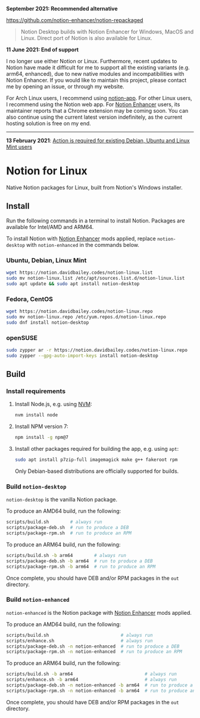 **September 2021: Recommended alternative**

https://github.com/notion-enhancer/notion-repackaged

> Notion Desktop builds with Notion Enhancer for Windows, MacOS and Linux. Direct port of Notion is also available for Linux.

**11 June 2021: End of support**

I no longer use either Notion or Linux. Furthermore, recent updates to Notion have made it difficult for me to support all the existing variants (e.g. arm64, enhanced), due to new native modules and incompatibilities with Notion Enhancer. If you would like to maintain this project, please contact me by opening an issue, or through my website.

For Arch Linux users, I recommend using [notion-app](https://aur.archlinux.org/packages/notion-app/). For other Linux users, I recommend using the Notion web app. For [Notion Enhancer](https://github.com/notion-enhancer/notion-enhancer) users, its maintainer reports that a Chrome extension may be coming soon. You can also continue using the current latest version indefinitely, as the current hosting solution is free on my end.

---

**13 February 2021**: [Action is required for existing Debian, Ubuntu and Linux Mint users](https://github.com/davidbailey00/notion-linux/releases/tag/gemfury)

# Notion for Linux

Native Notion packages for Linux, built from Notion's Windows installer.

## Install

Run the following commands in a terminal to install Notion. Packages are available for Intel/AMD and ARM64.

To install Notion with [Notion Enhancer](https://github.com/notion-enhancer/notion-enhancer) mods applied, replace `notion-desktop` with `notion-enhanced` in the commands below.

### Ubuntu, Debian, Linux Mint

```sh
wget https://notion.davidbailey.codes/notion-linux.list
sudo mv notion-linux.list /etc/apt/sources.list.d/notion-linux.list
sudo apt update && sudo apt install notion-desktop
```

### Fedora, CentOS

```sh
wget https://notion.davidbailey.codes/notion-linux.repo
sudo mv notion-linux.repo /etc/yum.repos.d/notion-linux.repo
sudo dnf install notion-desktop
```

### openSUSE

```sh
sudo zypper ar -r https://notion.davidbailey.codes/notion-linux.repo
sudo zypper --gpg-auto-import-keys install notion-desktop
```

## Build

### Install requirements

1. Install Node.js, e.g. using [NVM](https://github.com/nvm-sh/nvm):

   ```sh
   nvm install node
   ```

2. Install NPM version 7:

   ```sh
   npm install -g npm@7
   ```

3. Install other packages required for building the app, e.g. using `apt`:

   ```sh
   sudo apt install p7zip-full imagemagick make g++ fakeroot rpm
   ```

   Only Debian-based distributions are officially supported for builds.

### Build `notion-desktop`

`notion-desktop` is the vanilla Notion package.

To produce an AMD64 build, run the following:

```sh
scripts/build.sh        # always run
scripts/package-deb.sh  # run to produce a DEB
scripts/package-rpm.sh  # run to produce an RPM
```

To produce an ARM64 build, run the following:

```sh
scripts/build.sh -b arm64        # always run
scripts/package-deb.sh -b arm64  # run to produce a DEB
scripts/package-rpm.sh -b arm64  # run to produce an RPM
```

Once complete, you should have DEB and/or RPM packages in the `out` directory.

### Build `notion-enhanced`

`notion-enhanced` is the Notion package with [Notion Enhancer](https://github.com/notion-enhancer/notion-enhancer) mods applied.

To produce an AMD64 build, run the following:

```sh
scripts/build.sh                           # always run
scripts/enhance.sh                         # always run
scripts/package-deb.sh -n notion-enhanced  # run to produce a DEB
scripts/package-rpm.sh -n notion-enhanced  # run to produce an RPM
```

To produce an ARM64 build, run the following:

```sh
scripts/build.sh -b arm64                           # always run
scripts/enhance.sh -b arm64                         # always run
scripts/package-deb.sh -n notion-enhanced -b arm64  # run to produce a DEB
scripts/package-rpm.sh -n notion-enhanced -b arm64  # run to produce an RPM
```

Once complete, you should have DEB and/or RPM packages in the `out` directory.
